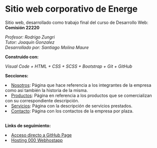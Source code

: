 # Sitio web corporativo de Energe

Sitio web, desarrollado como trabajo final del curso de Desarrollo Web:
<strong>Comisión 22220</strong>

<i>Profesor: Rodrigo Zungri</i>
<br>
<i>Tutor: Joaquín Gonzalez</i>
<br>
<i>Desarrollado por: Santiago Molina Maure</i>

<strong>Construido con:</strong>

<i>Visual Code + HTML + CSS + SCSS + Bootstrap + Git + GitHub</i>

<strong>Secciones:</strong>

<li><a href="https://santiamm1.github.io/energe-site/pages/Nosotros.html">Nosotros</a>: Página que hace referencia a los integrantes de la empresa como así también la historia de la misma.</li>

<li><a href="https://santiamm1.github.io/energe-site/pages/Producto.html">Productos</a>: Página en referencia a los productos que se comercializan con su correspondiente descripción.</li>

<li><a href="https://santiamm1.github.io/energe-site/pages/Servicios.html">Servicios</a>: Página con la descripción de servicios prestados.</li>

<li><a href="https://santiamm1.github.io/energe-site/pages/Contacto.html">Contacto</a>: Página con los contactos de la empresa por plaza.</li>
<br>

<strong>Links de seguimiento:</strong>

<li><a href="https://santiamm1.github.io/energe-site/pages/index.html">Acceso directo a GitHub Page</a></li>

<li><a href="https://energeweb.000webhostapp.com/index.html">Hosting 000 Webhostapp</a></li>
